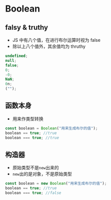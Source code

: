 # Boolean

## falsy & truthy

- JS 中有八个值，在进行布尔运算时视为 false
- 除以上八个值外，其余值均为 thruthy

```js
undefined;
null;
false;
0;
-0;
NaN;
0n;
("");
```

## 函数本身

- 用来作类型转换

```js
const boolean = Boolean("用来生成布尔的值");
boolean == true; //true
boolean === true; //true
```

## 构造器

- 原始类型不是`new`出来的
- `new`出的是对象，不是原始类型

```js
const boolean = new Boolean("用来生成布尔的值");
boolean == true; //true
boolean === true; //false
```
